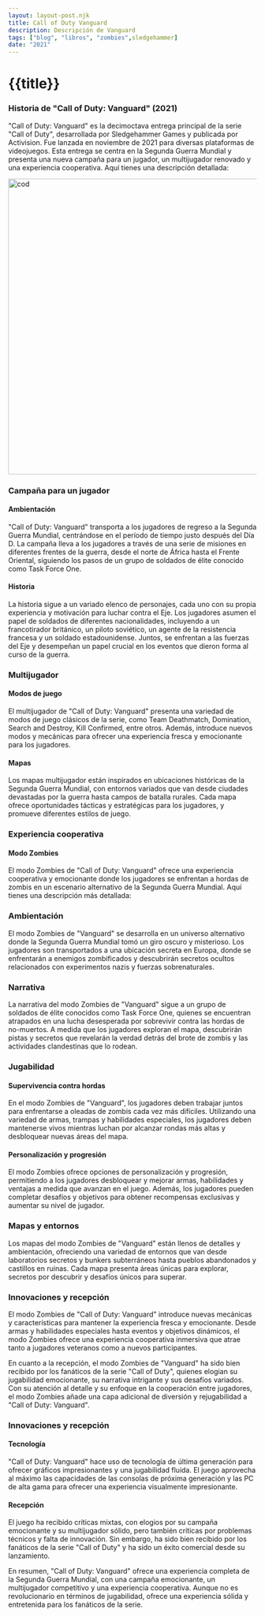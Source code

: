 ```yaml
---
layout: layout-post.njk
title: Call of Duty Vanguard
description: Descripción de Vanguard
tags: ["blog", "libros", "zombies",sledgehammer]
date: "2021"
---
```


# {{title}}

### Historia de "Call of Duty: Vanguard" (2021)

"Call of Duty: Vanguard" es la decimoctava entrega principal de la serie "Call of Duty", desarrollada por Sledgehammer Games y publicada por Activision. Fue lanzada en noviembre de 2021 para diversas plataformas de videojuegos. Esta entrega se centra en la Segunda Guerra Mundial y presenta una nueva campaña para un jugador, un multijugador renovado y una experiencia cooperativa. Aquí tienes una descripción detallada:

<img src="/img/vanguard.jpg" alt="cod" width="600" height="auto"/>

### Campaña para un jugador

#### Ambientación
"Call of Duty: Vanguard" transporta a los jugadores de regreso a la Segunda Guerra Mundial, centrándose en el período de tiempo justo después del Día D. La campaña lleva a los jugadores a través de una serie de misiones en diferentes frentes de la guerra, desde el norte de África hasta el Frente Oriental, siguiendo los pasos de un grupo de soldados de élite conocido como Task Force One.

#### Historia
La historia sigue a un variado elenco de personajes, cada uno con su propia experiencia y motivación para luchar contra el Eje. Los jugadores asumen el papel de soldados de diferentes nacionalidades, incluyendo a un francotirador británico, un piloto soviético, un agente de la resistencia francesa y un soldado estadounidense. Juntos, se enfrentan a las fuerzas del Eje y desempeñan un papel crucial en los eventos que dieron forma al curso de la guerra.

### Multijugador

#### Modos de juego
El multijugador de "Call of Duty: Vanguard" presenta una variedad de modos de juego clásicos de la serie, como Team Deathmatch, Domination, Search and Destroy, Kill Confirmed, entre otros. Además, introduce nuevos modos y mecánicas para ofrecer una experiencia fresca y emocionante para los jugadores.

#### Mapas
Los mapas multijugador están inspirados en ubicaciones históricas de la Segunda Guerra Mundial, con entornos variados que van desde ciudades devastadas por la guerra hasta campos de batalla rurales. Cada mapa ofrece oportunidades tácticas y estratégicas para los jugadores, y promueve diferentes estilos de juego.

### Experiencia cooperativa

#### Modo Zombies

El modo Zombies de "Call of Duty: Vanguard" ofrece una experiencia cooperativa y emocionante donde los jugadores se enfrentan a hordas de zombis en un escenario alternativo de la Segunda Guerra Mundial. Aquí tienes una descripción más detallada:

### Ambientación

El modo Zombies de "Vanguard" se desarrolla en un universo alternativo donde la Segunda Guerra Mundial tomó un giro oscuro y misterioso. Los jugadores son transportados a una ubicación secreta en Europa, donde se enfrentarán a enemigos zombificados y descubrirán secretos ocultos relacionados con experimentos nazis y fuerzas sobrenaturales.

### Narrativa

La narrativa del modo Zombies de "Vanguard" sigue a un grupo de soldados de élite conocidos como Task Force One, quienes se encuentran atrapados en una lucha desesperada por sobrevivir contra las hordas de no-muertos. A medida que los jugadores exploran el mapa, descubrirán pistas y secretos que revelarán la verdad detrás del brote de zombis y las actividades clandestinas que lo rodean.

### Jugabilidad

#### Supervivencia contra hordas
En el modo Zombies de "Vanguard", los jugadores deben trabajar juntos para enfrentarse a oleadas de zombis cada vez más difíciles. Utilizando una variedad de armas, trampas y habilidades especiales, los jugadores deben mantenerse vivos mientras luchan por alcanzar rondas más altas y desbloquear nuevas áreas del mapa.

#### Personalización y progresión
El modo Zombies ofrece opciones de personalización y progresión, permitiendo a los jugadores desbloquear y mejorar armas, habilidades y ventajas a medida que avanzan en el juego. Además, los jugadores pueden completar desafíos y objetivos para obtener recompensas exclusivas y aumentar su nivel de jugador.

### Mapas y entornos
Los mapas del modo Zombies de "Vanguard" están llenos de detalles y ambientación, ofreciendo una variedad de entornos que van desde laboratorios secretos y bunkers subterráneos hasta pueblos abandonados y castillos en ruinas. Cada mapa presenta áreas únicas para explorar, secretos por descubrir y desafíos únicos para superar.

### Innovaciones y recepción

El modo Zombies de "Call of Duty: Vanguard" introduce nuevas mecánicas y características para mantener la experiencia fresca y emocionante. Desde armas y habilidades especiales hasta eventos y objetivos dinámicos, el modo Zombies ofrece una experiencia cooperativa inmersiva que atrae tanto a jugadores veteranos como a nuevos participantes.

En cuanto a la recepción, el modo Zombies de "Vanguard" ha sido bien recibido por los fanáticos de la serie "Call of Duty", quienes elogian su jugabilidad emocionante, su narrativa intrigante y sus desafíos variados. Con su atención al detalle y su enfoque en la cooperación entre jugadores, el modo Zombies añade una capa adicional de diversión y rejugabilidad a "Call of Duty: Vanguard".

### Innovaciones y recepción

#### Tecnología
"Call of Duty: Vanguard" hace uso de tecnología de última generación para ofrecer gráficos impresionantes y una jugabilidad fluida. El juego aprovecha al máximo las capacidades de las consolas de próxima generación y las PC de alta gama para ofrecer una experiencia visualmente impresionante.

#### Recepción
El juego ha recibido críticas mixtas, con elogios por su campaña emocionante y su multijugador sólido, pero también críticas por problemas técnicos y falta de innovación. Sin embargo, ha sido bien recibido por los fanáticos de la serie "Call of Duty" y ha sido un éxito comercial desde su lanzamiento.

En resumen, "Call of Duty: Vanguard" ofrece una experiencia completa de la Segunda Guerra Mundial, con una campaña emocionante, un multijugador competitivo y una experiencia cooperativa. Aunque no es revolucionario en términos de jugabilidad, ofrece una experiencia sólida y entretenida para los fanáticos de la serie.

